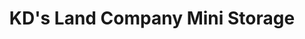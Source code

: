 ---
title: "KD's Land Company Mini Storage"
url: /keene/kds-land-company-mini-storage/
shop: storage rental
---